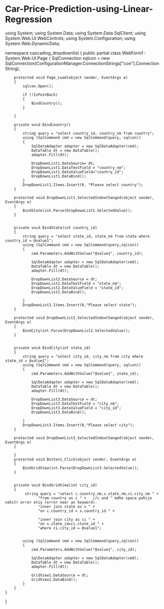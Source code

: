 # Car-Price-Prediction-using-Linear-Regression

using System;
using System.Data;
using System.Data.SqlClient;
using System.Web.UI.WebControls;
using System.Configuration;
using System.Web.DynamicData;

namespace cascading_dropdownlist
{
    public partial class WebForm1 : System.Web.UI.Page
    {
        SqlConnection sqlcon = new SqlConnection(ConfigurationManager.ConnectionStrings["con"].ConnectionString);

        protected void Page_Load(object sender, EventArgs e)
        {
            sqlcon.Open();

            if (!IsPostBack)
            {
                BindCountry();
            }
            
        }

        private void BindCountry()
        {
            string query = "select country_id, country_nm from country";
            using (SqlCommand cmd = new SqlCommand(query, sqlcon))
            {
                SqlDataAdapter adapter = new SqlDataAdapter(cmd);
                DataTable dt = new DataTable();
                adapter.Fill(dt);

                DropDownList1.DataSource= dt;
                DropDownList1.DataTextField = "country_nm";
                DropDownList1.DataValueField="country_id";
                DropDownList1.DataBind();
            }
            DropDownList1.Items.Insert(0, "Please select country");
        }

        protected void DropDownList1_SelectedIndexChanged(object sender, EventArgs e)
        {
            BindState(int.Parse(DropDownList1.SelectedValue));
        }


        private void BindState(int country_id)
        {
            string query = "select state_id, state_nm from state where country_id = @value1";
            using (SqlCommand cmd = new SqlCommand(query,sqlcon))
            {
                cmd.Parameters.AddWithValue("@value1", country_id);
                
                SqlDataAdapter adapter = new SqlDataAdapter(cmd);
                DataTable dt = new DataTable();
                adapter.Fill(dt);

                DropDownList2.DataSource = dt;
                DropDownList2.DataTextField = "state_nm";
                DropDownList2.DataValueField = "state_id";
                DropDownList2.DataBind();
                
            }
            DropDownList2.Items.Insert(0,"Please select state");
        }

        protected void DropDownList2_SelectedIndexChanged(object sender, EventArgs e)
        {
            BindCity(int.Parse(DropDownList2.SelectedValue));
        }


        private void BindCity(int state_id)
        {
            string query = "select city_id, city_nm from city where state_id = @value1";
            using (SqlCommand cmd = new SqlCommand(query, sqlcon))
            {
                cmd.Parameters.AddWithValue("@value1", state_id);

                SqlDataAdapter adapter = new SqlDataAdapter(cmd);
                DataTable dt = new DataTable();
                adapter.Fill(dt);

                DropDownList3.DataSource = dt;
                DropDownList3.DataTextField = "city_nm";
                DropDownList3.DataValueField = "city_id";
                DropDownList3.DataBind();

            }
            DropDownList3.Items.Insert(0,"Please select city");
        }

        protected void DropDownList3_SelectedIndexChanged(object sender, EventArgs e)
        {

        }
        protected void Button1_Click(object sender, EventArgs e)
        {
            BindGridView(int.Parse(DropDownList3.SelectedValue));
        }


        private void BindGridView(int city_id)
        {
             string query = "select c.country_nm,s.state_nm,ci.city_nm " +
                   "from country as c " +   //c and " mdhe space pahije nahitr error etiy (error near as keyword).
                   "inner join state as s " +
                   "on c.country_id = s.country_id " +

                   "inner join city as ci " +
                   "on s.state_id=ci.state_id " +
                   "where ci.city_id = @value1";
                

            using (SqlCommand cmd = new SqlCommand(query,sqlcon))
            {
                cmd.Parameters.AddWithValue("@value1", city_id);

                SqlDataAdapter adapter = new SqlDataAdapter(cmd);
                DataTable dt = new DataTable();
                adapter.Fill(dt);
                    
                GridView1.DataSource = dt;
                GridView1.DataBind();
            }
        }
    }
}
